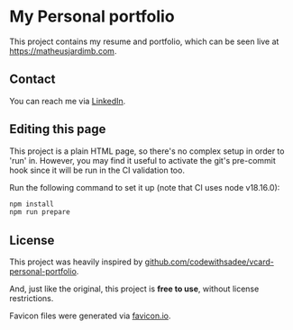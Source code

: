 # My Personal portfolio

This project contains my resume and portfolio, which can be seen live at https://matheusjardimb.com.

## Contact

You can reach me via [LinkedIn](https://www.linkedin.com/in/matheusjardimb/).

## Editing this page

This project is a plain HTML page, so there's no complex setup in order to 'run' in. However, you may find it useful to
activate the git's pre-commit hook since it will be run in the CI validation too.

Run the following command to set it up (note that CI uses node v18.16.0):

```bash
npm install
npm run prepare
```

## License

This project was heavily inspired
by [github.com/codewithsadee/vcard-personal-portfolio](https://github.com/codewithsadee/vcard-personal-portfolio).

And, just like the original, this project is **free to use**, without license restrictions.

Favicon files were generated via [favicon.io](https://favicon.io/favicon-generator/).
